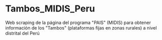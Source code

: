 # Tambos_MIDIS_Peru
Web scraping de la página del programa "PAIS" (MIDIS) para obtener información de los "Tambos" (plataformas fijas en zonas rurales) a nivel distrital del Perú
